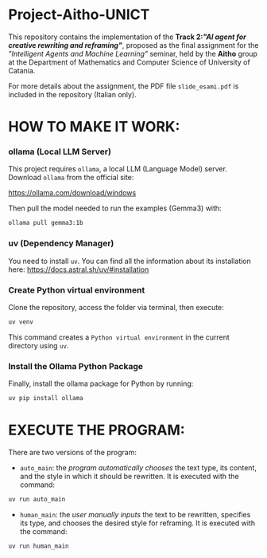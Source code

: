 # Project-Aitho-UNICT

This repository contains the implementation of the **Track 2:*"AI agent for creative rewriting and reframing"***, proposed as the final assignment for the *"Intelligent Agents and Machine Learning"* seminar, held by the **Aitho** group at the Department of Mathematics and Computer Science of University of Catania.

For more details about the assignment, the PDF file `slide_esami.pdf` is included in the repository (Italian only).

# HOW TO MAKE IT WORK:

### ollama (Local LLM Server)

This project requires `ollama`, a local LLM (Language Model) server. 
Download `ollama` from the official site:

https://ollama.com/download/windows

Then pull the model needed to run the examples (Gemma3) with:

```sh
ollama pull gemma3:1b
```

### uv (Dependency Manager)

You need to install `uv`. You can find all the information about its installation here: 
https://docs.astral.sh/uv/#installation

### Create Python virtual environment

Clone the repository, access the folder via terminal, then execute:

```sh
uv venv
```

This command creates a `Python virtual environment` in the current directory using `uv`.

### Install the Ollama Python Package

Finally, install the ollama package for Python by running:

```sh
uv pip install ollama
``` 

# EXECUTE THE PROGRAM:

There are two versions of the program:

- `auto_main`: the *program automatically chooses* the text type, its content, and the style in which it should be rewritten. It is executed with the command:

```sh
uv run auto_main
``` 

- `human_main`: the *user manually inputs* the text to be rewritten, specifies its type, and chooses the desired style for reframing. It is executed with the command:

```sh
uv run human_main
```

